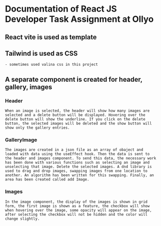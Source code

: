 # Documentation of React JS Developer Task Assignment at Ollyo

## React vite is used as template
## Tailwind is used as CSS
    - sometimes used valina css in this project
## A separate component is created for header, gallery, images

### Header
    When an image is selected, the header will show how many images are selected and a delete button will be displayed. Hovering over the delete button will show the underline. If you click on the delete button, the selected images will be deleted and the show button will show only the gallery entries.

### GalleryImage
    The images are created in a json file as an array of obaject and loaded with data using the useEffect hook. Then the data is sent to the header and images component. To send this data, the necessary work has been done with various functions such as selecting an image and unselecting that image. Delete the selected images. A dnd library is used to drag and drop images, swapping images from one location to another. An algorithm has been written for this swapping. Finally, an area has been created called add Image.

### Images
    In the image component, the display of the images is shown in grid form, the first image is shown as a feature, the checkbox will show when hovering over the image, some opacity will appear on the image, after selecting the checkbox will not be hidden and the color will change slightly.